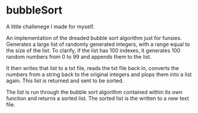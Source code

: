 bubbleSort
==========
A little challenege I made for myself.

An implementation of the dreaded bubble sort algorithm just for funsies. Generates a large list of randomly generated integers, with a 
range equal to the size of the list. To clarify, if the list has 100 indexes, it generates 100 random numbers from 0 to 99 
and appends them to the list.

It then writes that list to a txt file, reads the txt file back in, converts the numbers from a string back to the
original integers and plops them into a list again. This list is returned and sent to be sorted.

The list is run through the bubble sort algorithm contained within its own function and returns a sorted list.
The sorted list is the written to a new text file.
